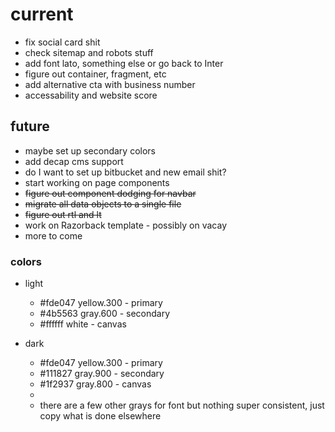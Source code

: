 # current

- fix social card shit
- check sitemap and robots stuff
- add font lato, something else or go back to Inter
- figure out container, fragment, etc
- add alternative cta with business number
- accessability and website score

## future

- maybe set up secondary colors
- add decap cms support
- do I want to set up bitbucket and new email shit?
- start working on page components
- ~~figure out component dodging for navbar~~
- ~~migrate all data objects to a single file~~
- ~~figure out rtl and lt~~
- work on Razorback template - possibly on vacay
- more to come

### colors

- light
  - #fde047 yellow.300 - primary
  - #4b5563 gray.600 - secondary
  - #ffffff white - canvas
- dark

  - #fde047 yellow.300 - primary
  - #111827 gray.900 - secondary
  - #1f2937 gray.800 - canvas
  -
  - there are a few other grays for font but nothing super consistent, just copy what is done elsewhere
